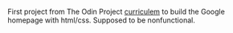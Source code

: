 First project from The Odin Project <a href="http://www.theodinproject.com/courses/web-development-101/lessons/html-css">curriculem</a> to build the Google homepage with html/css. Supposed to be nonfunctional.